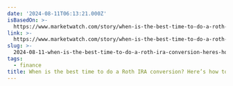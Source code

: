 ```yaml
---
date: '2024-08-11T06:13:21.000Z'
isBasedOn: >-
  https://www.marketwatch.com/story/when-is-the-best-time-to-do-a-roth-ira-conversion-heres-how-to-make-the-most-of-this-potentially-tax-savvy-move-df35784e?mod=mw_rss_topstories
link: >-
  https://www.marketwatch.com/story/when-is-the-best-time-to-do-a-roth-ira-conversion-heres-how-to-make-the-most-of-this-potentially-tax-savvy-move-df35784e?mod=mw_rss_topstories
slug: >-
  2024-08-11-when-is-the-best-time-to-do-a-roth-ira-conversion-heres-how-to-make-the-m
tags:
  - finance
title: When is the best time to do a Roth IRA conversion? Here’s how to make the m
---
```

 
